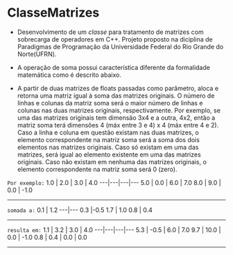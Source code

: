 # ClasseMatrizes

* Desenvolvimento de um *classe* para tratamento de matrizes com sobrecarga de operadores em C++. Projeto proposto na diciplina de Paradigmas de Programação da Universidade Federal do Rio Grande do Norte(UFRN).
* A operação de soma possui característica diferente da formalidade matemática como é descrito abaixo.
   
* A partir de duas matrizes de floats passadas como parâmetro, aloca e retorna uma matriz
   igual à soma das matrizes originais.
   O número de linhas e colunas da matriz soma será o maior número de linhas e colunas nas duas matrizes
   originais, respectivamente. Por exemplo, se uma das matrizes originais tem dimensão 3x4 e a outra, 4x2,
   então a matriz soma terá dimensões 4 (máx entre 3 e 4) x 4 (máx entre 4 e 2).
   Caso a linha e coluna em questão existam nas duas matrizes, o elemento correspondente na matriz soma
   será a soma dos dois elementos nas matrizes originais. Caso só existam em uma das matrizes, será igual
   ao elemento existente em uma das matrizes originais. Caso não existam em nenhuma das matrizes originais,
   o elemento correspondente na matriz soma será 0 (zero).
  
`Por exemplo:`
   1.0 | 2.0 | 3.0 | 4.0 
   ---|---|---|---
   5.0 | 0.0 | 6.0 | 7.0
   8.0 | 9.0 | 0.0 | -1.0 
***
`somada a:`
   0.1 | 1.2
   ---|---
   0.3 |-0.5
   1.7 | 1.0
   0.8 | 0.4
***
`resulta em:`
   1.1 | 3.2 | 3.0 | 4.0
   ---|---|---|---
   5.3 | -0.5 | 6.0 | 7.0
   9.7 | 10.0 | 0.0 | -1.0
   0.8 | 0.4 | 0.0 | 0.0
___
